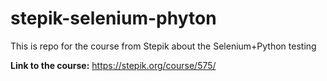 # stepik-selenium-phyton
This is repo for the course from Stepik about the Selenium+Python testing

**Link to the course:** https://stepik.org/course/575/

